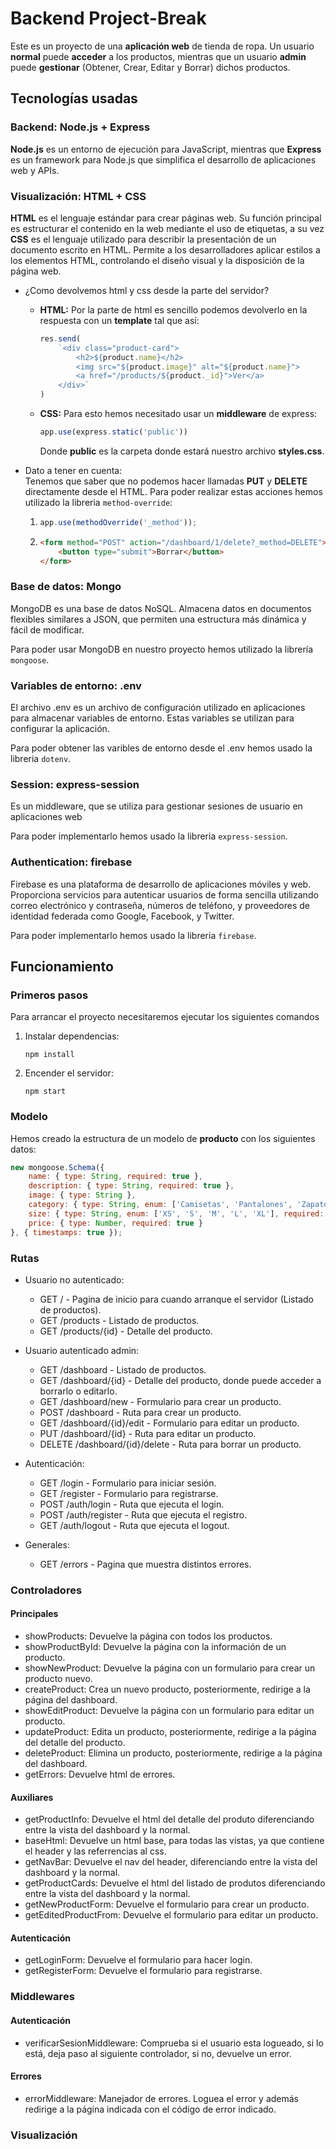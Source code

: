 # Backend Project-Break

Este es un proyecto de una **aplicación web** de tienda de ropa. Un usuario **normal** puede **acceder** a los productos, mientras que un usuario **admin** puede **gestionar** (Obtener, Crear, Editar y Borrar) dichos productos.

## Tecnologías usadas

### Backend: Node.js + Express
**Node.js** es un entorno de ejecución para JavaScript, mientras que **Express** es un framework para Node.js que simplifica el desarrollo de aplicaciones web y APIs.

### Visualización: HTML + CSS
**HTML** es el lenguaje estándar para crear páginas web. Su función principal es estructurar el contenido en la web mediante el uso de etiquetas, a su vez **CSS** es el lenguaje utilizado para describir la presentación de un documento escrito en HTML. Permite a los desarrolladores aplicar estilos a los elementos HTML, controlando el diseño visual y la disposición de la página web.

- ¿Como devolvemos html y css desde la parte del servidor?
 
    - **HTML:** Por la parte de html es sencillo podemos devolverlo en la respuesta con un **template** tal que así:
        ```javascript
        res.send(
            `<div class="product-card">
                <h2>${product.name}</h2>
                <img src="${product.image}" alt="${product.name}">
                <a href="/products/${product._id}">Ver</a>
            </div>`
        )
        ```
    - **CSS:** Para esto hemos necesitado usar un **middleware** de express:
        ```javascript
        app.use(express.static('public'))
        ```
        Donde **public** es la carpeta donde estará nuestro archivo **styles.css**.

- Dato a tener en cuenta:    
Tenemos que saber que no podemos hacer llamadas **PUT** y **DELETE** directamente desde el HTML. Para poder realizar estas acciones hemos utilizado la libreria ``method-override``:

    1. 
        ```javascript
        app.use(methodOverride('_method'));
        ```

    2.
        ```html
        <form method="POST" action="/dashboard/1/delete?_method=DELETE">
            <button type="submit">Borrar</button>
        </form>
        ```

### Base de datos: Mongo
MongoDB es una base de datos NoSQL. Almacena datos en documentos flexibles similares a JSON, que permiten una estructura más dinámica y fácil de modificar.

Para poder usar MongoDB en nuestro proyecto hemos utilizado la librería ``mongoose``.


### Variables de entorno: .env
El archivo .env es un archivo de configuración utilizado en aplicaciones para almacenar variables de entorno. Estas variables se utilizan para configurar la aplicación.

Para poder obtener las varibles de entorno desde el .env hemos usado la libreria ``dotenv``.


### Session: express-session
Es un middleware, que se utiliza para gestionar sesiones de usuario en aplicaciones web

Para poder implementarlo hemos usado la libreria ``express-session``.

### Authentication: firebase
Firebase es una plataforma de desarrollo de aplicaciones móviles y web. Proporciona servicios para autenticar usuarios de forma sencilla utilizando correo electrónico y contraseña, números de teléfono, y proveedores de identidad federada como Google, Facebook, y Twitter.

Para poder implementarlo hemos usado la libreria ``firebase``.


## Funcionamiento

### Primeros pasos
Para arrancar el proyecto necesitaremos ejecutar los siguientes comandos

1. Instalar dependencias:
    ```
    npm install
    ```

2. Encender el servidor:
    ```
    npm start
    ```

### Modelo
Hemos creado la estructura de un modelo de **producto** con los siguientes datos:

```javascript
new mongoose.Schema({
	name: { type: String, required: true },
	description: { type: String, required: true },
	image: { type: String },
	category: { type: String, enum: ['Camisetas', 'Pantalones', 'Zapatos', 'Accesorios'], required: true },
	size: { type: String, enum: ['XS', 'S', 'M', 'L', 'XL'], required: true },
	price: { type: Number, required: true }
}, { timestamps: true });
```

### Rutas
- Usuario no autenticado:
    - GET / - Pagina de inicio para cuando arranque el servidor (Listado de productos).
    - GET /products - Listado de productos.
    - GET /products/{id} - Detalle del producto.

- Usuario autenticado admin:
    - GET /dashboard - Listado de productos.
    - GET /dashboard/{id} - Detalle del producto, donde puede acceder a borrarlo o editarlo.
    - GET /dashboard/new - Formulario para crear un producto.
    - POST /dashboard - Ruta para crear un producto.
    - GET /dashboard/{id}/edit - Formulario para editar un producto.
    - PUT /dashboard/{id} - Ruta para editar un producto.
    - DELETE /dashboard/{id}/delete - Ruta para borrar un producto.

- Autenticación:
    - GET /login - Formulario para iniciar sesión.
    - GET /register - Formulario para registrarse.
    - POST /auth/login - Ruta que ejecuta el login.
    - POST /auth/register - Ruta que ejecuta el  registro.
    - GET /auth/logout - Ruta que ejecuta el logout.

- Generales:
    - GET /errors - Pagina que muestra distintos errores.

### Controladores
#### Principales
- showProducts: Devuelve la página con todos los productos.
- showProductById: Devuelve la página con la información de un producto.
- showNewProduct: Devuelve la página con un formulario para crear un producto nuevo.
- createProduct: Crea un nuevo producto, posteriormente, redirige a la página del dashboard.
- showEditProduct: Devuelve la página con un formulario para editar un producto.
- updateProduct: Edita un producto, posteriormente, redirige a la página del detalle del producto.
- deleteProduct: Elimina un producto, posteriormente, redirige a la página del dashboard.
- getErrors: Devuelve html de errores.

#### Auxiliares
- getProductInfo: Devuelve el html del detalle del produto diferenciando entre la vista del dashboard y la normal.
- baseHtml: Devuelve un html base, para todas las vistas, ya que contiene el header y las referrencias al css.
- getNavBar: Devuelve el nav del header, diferenciando entre la vista del dashboard y la normal.
- getProductCards: Devuelve el html del listado de produtos diferenciando entre la vista del dashboard y la normal.
- getNewProductForm: Devuelve el formulario para crear un producto.
- getEditedProductFrom: Devuelve el formulario para editar un producto.

#### Autenticación
- getLoginForm: Devuelve el formulario para hacer login.
- getRegisterForm: Devuelve el formulario para registrarse.

### Middlewares
#### Autenticación
- verificarSesionMiddleware: Comprueba si el usuario esta logueado, si lo está, deja paso al siguiente controlador, si no, devuelve un error.

#### Errores
- errorMiddleware: Manejador de errores. Loguea el error y además redirige a la página indicada con el código de error indicado.

### Visualización

 
